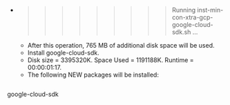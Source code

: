 * >>>>>>>>> Running inst-min-con-xtra-gcp-google-cloud-sdk.sh ...
  * After this operation, 765 MB of additional disk space will be used.
  * Install google-cloud-sdk.
  * Disk size = 3395320K. Space Used = 1191188K. Runtime = 00:00:01:17.
  * The following NEW packages will be installed:
  ```bash
google-cloud-sdk
  ```
